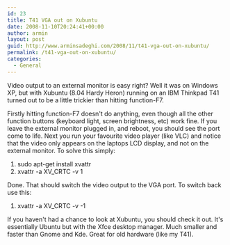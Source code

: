 ```yaml
---
id: 23
title: T41 VGA out on Xubuntu
date: 2008-11-10T20:24:41+00:00
author: armin
layout: post
guid: http://www.arminsadeghi.com/2008/11/t41-vga-out-on-xubuntu/
permalink: /t41-vga-out-on-xubuntu/
categories:
  - General
---
```

<!-- google_ad_section_start -->

Video output to an external monitor is easy right? Well it was on Windows XP, but with Xubuntu (8.04 Hardy Heron) running on an IBM Thinkpad T41 turned out to be a little trickier than hitting function-F7.

<!--more-->

Firstly hitting function-F7 doesn't do anything, even though all the other function buttons (keyboard light, screen brightness, etc) work fine. If you leave the external monitor plugged in, and reboot, you should see the port come to life. Next you run your favourite video player (like VLC) and notice that the video only appears on the laptops LCD display, and not on the external monitor. To solve this simply:

  1. sudo apt-get install xvattr
  2. xvattr -a XV_CRTC -v 1

Done. That should switch the video output to the VGA port. To switch back use this:

  1. xvattr -a XV_CRTC -v -1 

If you haven't had a chance to look at Xubuntu, you should check it out. It's essentially Ubuntu but with the Xfce desktop manager. Much smaller and faster than Gnome and Kde. Great for old hardware (like my T41).

<!-- google_ad_section_end -->
